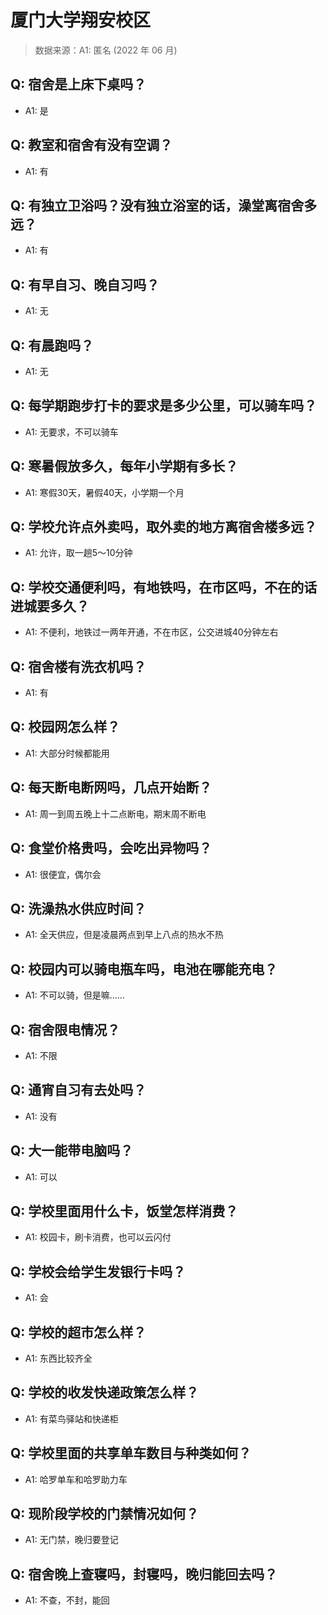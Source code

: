 # 厦门大学翔安校区

> 数据来源：A1: 匿名 (2022 年 06 月)

## Q: 宿舍是上床下桌吗？

- A1: 是

## Q: 教室和宿舍有没有空调？

- A1: 有

## Q: 有独立卫浴吗？没有独立浴室的话，澡堂离宿舍多远？

- A1: 有

## Q: 有早自习、晚自习吗？

- A1: 无

## Q: 有晨跑吗？

- A1: 无

## Q: 每学期跑步打卡的要求是多少公里，可以骑车吗？

- A1: 无要求，不可以骑车

## Q: 寒暑假放多久，每年小学期有多长？

- A1: 寒假30天，暑假40天，小学期一个月

## Q: 学校允许点外卖吗，取外卖的地方离宿舍楼多远？

- A1: 允许，取一趟5～10分钟

## Q: 学校交通便利吗，有地铁吗，在市区吗，不在的话进城要多久？

- A1: 不便利，地铁过一两年开通，不在市区，公交进城40分钟左右

## Q: 宿舍楼有洗衣机吗？

- A1: 有

## Q: 校园网怎么样？

- A1: 大部分时候都能用

## Q: 每天断电断网吗，几点开始断？

- A1: 周一到周五晚上十二点断电，期末周不断电

## Q: 食堂价格贵吗，会吃出异物吗？

- A1: 很便宜，偶尔会

## Q: 洗澡热水供应时间？

- A1: 全天供应，但是凌晨两点到早上八点的热水不热

## Q: 校园内可以骑电瓶车吗，电池在哪能充电？

- A1: 不可以骑，但是嘛……

## Q: 宿舍限电情况？

- A1: 不限

## Q: 通宵自习有去处吗？

- A1: 没有

## Q: 大一能带电脑吗？

- A1: 可以

## Q: 学校里面用什么卡，饭堂怎样消费？

- A1: 校园卡，刷卡消费，也可以云闪付

## Q: 学校会给学生发银行卡吗？

- A1: 会

## Q: 学校的超市怎么样？

- A1: 东西比较齐全

## Q: 学校的收发快递政策怎么样？

- A1: 有菜鸟驿站和快递柜

## Q: 学校里面的共享单车数目与种类如何？

- A1: 哈罗单车和哈罗助力车

## Q: 现阶段学校的门禁情况如何？

- A1: 无门禁，晚归要登记

## Q: 宿舍晚上查寝吗，封寝吗，晚归能回去吗？

- A1: 不查，不封，能回

